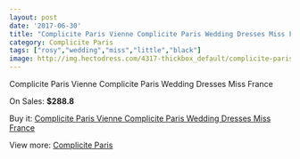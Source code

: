 ```yaml
---
layout: post
date: '2017-06-30'
title: "Complicite Paris Vienne Complicite Paris Wedding Dresses Miss France"
category: Complicite Paris
tags: ["rosy","wedding","miss","little","black"]
image: http://img.hectodress.com/4317-thickbox_default/complicite-paris-vienne-complicite-paris-wedding-dresses-miss-france.jpg
---
```

Complicite Paris Vienne Complicite Paris Wedding Dresses Miss France

On Sales: **$288.8**
<a href="https://www.hectodress.com/complicite-paris/2247-complicite-paris-vienne-complicite-paris-wedding-dresses-miss-france.html"><amp-img layout="responsive" width="600" height="600" src="//img.hectodress.com/4317-thickbox_default/complicite-paris-vienne-complicite-paris-wedding-dresses-miss-france.jpg" alt="Complicite Paris Vienne Complicite Paris Wedding Dresses Miss France 0" /></a>

Buy it: [Complicite Paris Vienne Complicite Paris Wedding Dresses Miss France](https://www.hectodress.com/complicite-paris/2247-complicite-paris-vienne-complicite-paris-wedding-dresses-miss-france.html "Complicite Paris Vienne Complicite Paris Wedding Dresses Miss France")

View more: [Complicite Paris](https://www.hectodress.com/37-complicite-paris "Complicite Paris")